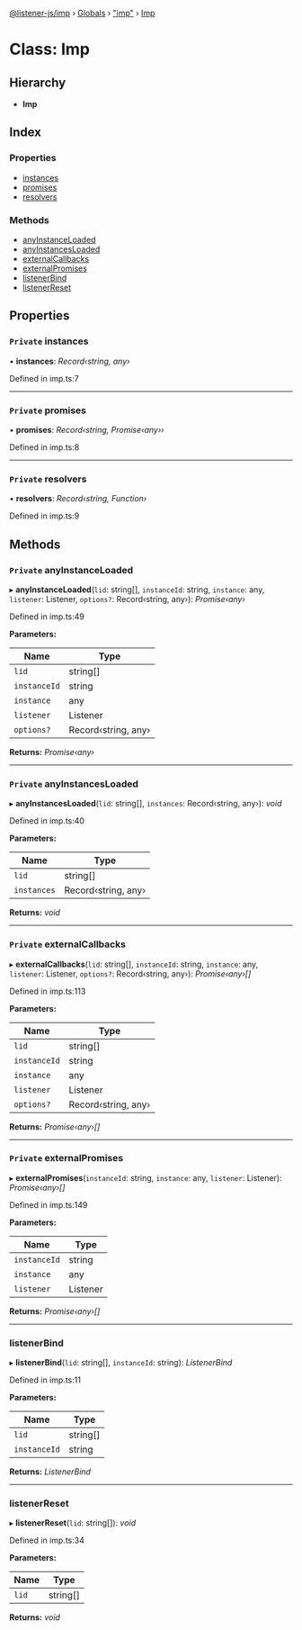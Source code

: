 [@listener-js/imp](../README.md) › [Globals](../globals.md) › ["imp"](../modules/_imp_.md) › [Imp](_imp_.imp.md)

# Class: Imp

## Hierarchy

* **Imp**

## Index

### Properties

* [instances](_imp_.imp.md#private-instances)
* [promises](_imp_.imp.md#private-promises)
* [resolvers](_imp_.imp.md#private-resolvers)

### Methods

* [anyInstanceLoaded](_imp_.imp.md#private-anyinstanceloaded)
* [anyInstancesLoaded](_imp_.imp.md#private-anyinstancesloaded)
* [externalCallbacks](_imp_.imp.md#private-externalcallbacks)
* [externalPromises](_imp_.imp.md#private-externalpromises)
* [listenerBind](_imp_.imp.md#listenerbind)
* [listenerReset](_imp_.imp.md#listenerreset)

## Properties

### `Private` instances

• **instances**: *Record‹string, any›*

Defined in imp.ts:7

___

### `Private` promises

• **promises**: *Record‹string, Promise‹any››*

Defined in imp.ts:8

___

### `Private` resolvers

• **resolvers**: *Record‹string, Function›*

Defined in imp.ts:9

## Methods

### `Private` anyInstanceLoaded

▸ **anyInstanceLoaded**(`lid`: string[], `instanceId`: string, `instance`: any, `listener`: Listener, `options?`: Record‹string, any›): *Promise‹any›*

Defined in imp.ts:49

**Parameters:**

Name | Type |
------ | ------ |
`lid` | string[] |
`instanceId` | string |
`instance` | any |
`listener` | Listener |
`options?` | Record‹string, any› |

**Returns:** *Promise‹any›*

___

### `Private` anyInstancesLoaded

▸ **anyInstancesLoaded**(`lid`: string[], `instances`: Record‹string, any›): *void*

Defined in imp.ts:40

**Parameters:**

Name | Type |
------ | ------ |
`lid` | string[] |
`instances` | Record‹string, any› |

**Returns:** *void*

___

### `Private` externalCallbacks

▸ **externalCallbacks**(`lid`: string[], `instanceId`: string, `instance`: any, `listener`: Listener, `options?`: Record‹string, any›): *Promise‹any›[]*

Defined in imp.ts:113

**Parameters:**

Name | Type |
------ | ------ |
`lid` | string[] |
`instanceId` | string |
`instance` | any |
`listener` | Listener |
`options?` | Record‹string, any› |

**Returns:** *Promise‹any›[]*

___

### `Private` externalPromises

▸ **externalPromises**(`instanceId`: string, `instance`: any, `listener`: Listener): *Promise‹any›[]*

Defined in imp.ts:149

**Parameters:**

Name | Type |
------ | ------ |
`instanceId` | string |
`instance` | any |
`listener` | Listener |

**Returns:** *Promise‹any›[]*

___

###  listenerBind

▸ **listenerBind**(`lid`: string[], `instanceId`: string): *ListenerBind*

Defined in imp.ts:11

**Parameters:**

Name | Type |
------ | ------ |
`lid` | string[] |
`instanceId` | string |

**Returns:** *ListenerBind*

___

###  listenerReset

▸ **listenerReset**(`lid`: string[]): *void*

Defined in imp.ts:34

**Parameters:**

Name | Type |
------ | ------ |
`lid` | string[] |

**Returns:** *void*
